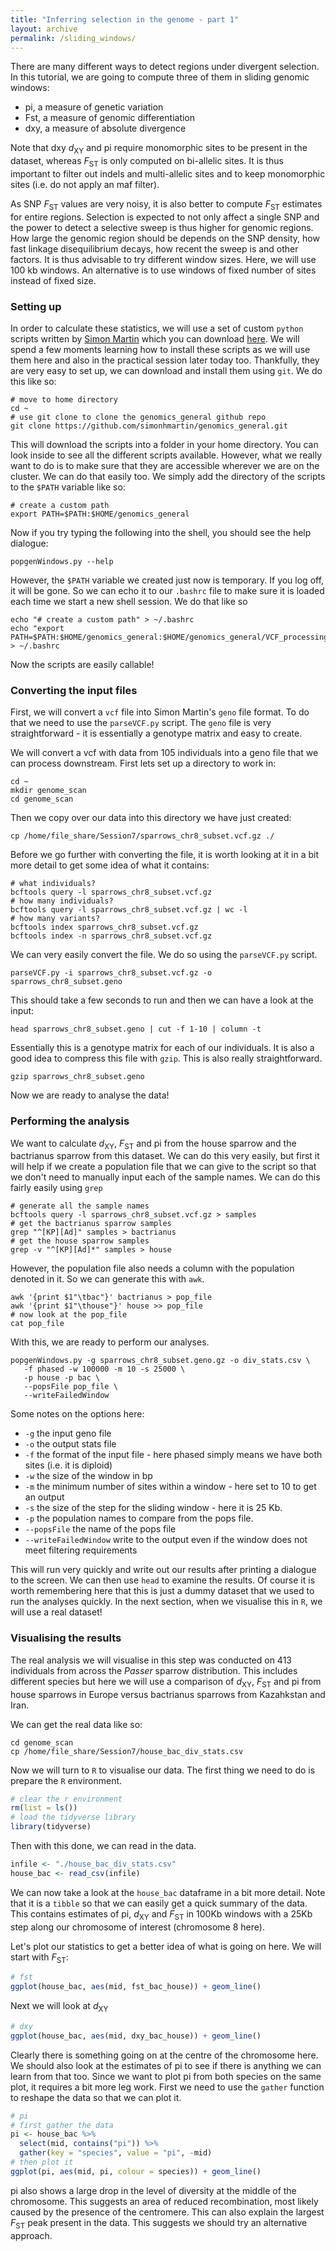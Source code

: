 ```yaml
---
title: "Inferring selection in the genome - part 1"
layout: archive
permalink: /sliding_windows/
---
```


There are many different ways to detect regions under divergent selection. In this tutorial, we are going to compute three of them in sliding genomic windows:
- pi, a measure of genetic variation
- Fst, a measure of genomic differentiation
- dxy, a measure of absolute divergence

Note that dxy *d*<sub>XY</sub> and pi require monomorphic sites to be present in the dataset, whereas  *F*<sub>ST</sub> is only computed on bi-allelic sites. It is thus important to filter out indels and multi-allelic sites and to keep monomorphic sites (i.e. do not apply an maf filter).

As SNP  *F*<sub>ST</sub> values are very noisy, it is also better to compute  *F*<sub>ST</sub> estimates for entire regions. Selection is expected to not only affect a single SNP and the power to detect a selective sweep is thus higher for genomic regions. How large the genomic region should be depends on the SNP density, how fast linkage disequilibrium decays, how recent the sweep is and other factors. It is thus advisable to try different window sizes. Here, we will use 100 kb windows. An alternative is to use windows of fixed number of sites instead of fixed size.

### Setting up

In order to calculate these statistics, we will use a set of custom `python` scripts written by [Simon Martin](https://simonmartinlab.org/) which you can download [here](https://github.com/simonhmartin/genomics_general). We will spend a few moments learning how to install these scripts as we will use them here and also in the practical session later today too. Thankfully, they are very easy to set up, we can download and install them using `git`. We do this like so:

```shell
# move to home directory
cd ~
# use git clone to clone the genomics_general github repo
git clone https://github.com/simonhmartin/genomics_general.git
```

This will download the scripts into a folder in your home directory. You can look inside to see all the different scripts available. However, what we really want to do is to make sure that they are accessible wherever we are on the cluster. We can do that easily too. We simply add the directory of the scripts to the `$PATH` variable like so:

```shell
# create a custom path
export PATH=$PATH:$HOME/genomics_general
```

Now if you try typing the following into the shell, you should see the help dialogue:

```shell
popgenWindows.py --help
```

However, the `$PATH` variable we created just now is temporary. If you log off, it will be gone. So we can echo it to our `.bashrc` file to make sure it is loaded each time we start a new shell session. We do that like so

```shell
echo "# create a custom path" > ~/.bashrc
echo "export PATH=$PATH:$HOME/genomics_general:$HOME/genomics_general/VCF_processing" > ~/.bashrc
```

Now the scripts are easily callable!

### Converting the input files

First, we will convert a `vcf` file into Simon Martin's `geno` file format. To do that we need to use the `parseVCF.py` script. The `geno` file is very straightforward - it is essentially a genotype matrix and easy to create.

We will convert a vcf with data from 105 individuals into a geno file that we can process downstream. First lets set up a directory to work in:

```shell
cd ~
mkdir genome_scan
cd genome_scan
```
Then we copy over our data into this directory we have just created:

```shell
cp /home/file_share/Session7/sparrows_chr8_subset.vcf.gz ./
```
Before we go further with converting the file, it is worth looking at it in a bit more detail to get some idea of what it contains:

```shell
# what individuals?
bcftools query -l sparrows_chr8_subset.vcf.gz
# how many individuals?
bcftools query -l sparrows_chr8_subset.vcf.gz | wc -l
# how many variants?
bcftools index sparrows_chr8_subset.vcf.gz
bcftools index -n sparrows_chr8_subset.vcf.gz
```

We can very easily convert the file. We do so using the `parseVCF.py` script.

```shell
parseVCF.py -i sparrows_chr8_subset.vcf.gz -o sparrows_chr8_subset.geno
```

This should take a few seconds to run and then we can have a look at the input:

```shell
head sparrows_chr8_subset.geno | cut -f 1-10 | column -t
```

Essentially this is a genotype matrix for each of our individuals. It is also a good idea to compress this file with `gzip`. This is also really straightforward.

```shell
gzip sparrows_chr8_subset.geno
```

Now we are ready to analyse the data!

### Performing the analysis

We want to calculate *d*<sub>XY</sub>, *F*<sub>ST</sub> and pi from the house sparrow and the bactrianus sparrow from this dataset. We can do this very easily, but first it will help if we create a population file that we can give to the script so that we don't need to manually input each of the sample names. We can do this fairly easily using `grep`

```shell
# generate all the sample names
bcftools query -l sparrows_chr8_subset.vcf.gz > samples
# get the bactrianus sparrow samples
grep "^[KP][Ad]" samples > bactrianus
# get the house sparrow samples
grep -v "^[KP][Ad]*" samples > house
```

However, the population file also needs a column with the population denoted in it. So we can generate this with `awk`.

```shell
awk '{print $1"\tbac"}' bactrianus > pop_file
awk '{print $1"\thouse"}' house >> pop_file
# now look at the pop_file
cat pop_file
```

With this, we are ready to perform our analyses.

```shell
popgenWindows.py -g sparrows_chr8_subset.geno.gz -o div_stats.csv \
   -f phased -w 100000 -m 10 -s 25000 \
   -p house -p bac \
   --popsFile pop_file \
   --writeFailedWindow
```
Some notes on the options here:

- `-g` the input geno file
- `-o` the output stats file
- `-f` the format of the input file - here phased simply means we have both sites (i.e. it is diploid)
- `-w` the size of the window in bp
- `-m` the minimum number of sites within a window - here set to 10 to get an output
- `-s` the size of the step for the sliding window - here it is 25 Kb.
- `-p` the population names to compare from the pops file.
- `--popsFile` the name of the pops file
- `--writeFailedWindow` write to the output even if the window does not meet filtering requirements

This will run very quickly and write out our results after printing a dialogue to the screen. We can then use `head` to examine the results. Of course it is worth remembering here that this is just a dummy dataset that we used to run the analyses quickly. In the next section, when we visualise this in `R`, we will use a real dataset!

### Visualising the results

The real analysis we will visualise in this step was conducted on 413 individuals from across the *Passer* sparrow distribution. This includes different species but here we will use a comparison of *d*<sub>XY</sub>, *F*<sub>ST</sub> and pi from house sparrows in Europe versus bactrianus sparrows from Kazahkstan and Iran.

We can get the real data like so:

```shell
cd genome_scan
cp /home/file_share/Session7/house_bac_div_stats.csv
```

Now we will turn to `R` to visualise our data. The first thing we need to do is prepare the `R` environment.

```r
# clear the r environment
rm(list = ls())
# load the tidyverse library
library(tidyverse)
```

Then with this done, we can read in the data.

```r
infile <- "./house_bac_div_stats.csv"
house_bac <- read_csv(infile)
```

We can now take a look at the `house_bac` dataframe in a bit more detail. Note that it is a `tibble` so that we can easily get a quick summary of the data. This contains estimates of pi, *d*<sub>XY</sub> and *F*<sub>ST</sub> in 100Kb windows with a 25Kb step along our chromosome of interest (chromosome 8 here).

Let's plot our statistics to get a better idea of what is going on here. We will start with *F*<sub>ST</sub>:

```r
# fst
ggplot(house_bac, aes(mid, fst_bac_house)) + geom_line()
```

Next we will look at *d*<sub>XY</sub>

```r
# dxy
ggplot(house_bac, aes(mid, dxy_bac_house)) + geom_line()
```

Clearly there is something going on at the centre of the chromosome here. We should also look at the estimates of pi to see if there is anything we can learn from that too. Since we want to plot pi from both species on the same plot, it requires a bit more leg work. First we need to use the `gather` function to reshape the data so that we can plot it.

```r
# pi
# first gather the data
pi <- house_bac %>%
  select(mid, contains("pi")) %>%
  gather(key = "species", value = "pi", -mid)
# then plot it
ggplot(pi, aes(mid, pi, colour = species)) + geom_line()
```

pi also shows a large drop in the level of diversity at the middle of the chromosome. This suggests an area of reduced recombination, most likely caused by the presence of the centromere. This can also explain the largest *F*<sub>ST</sub> peak present in the data. This suggests we should try an alternative approach.
